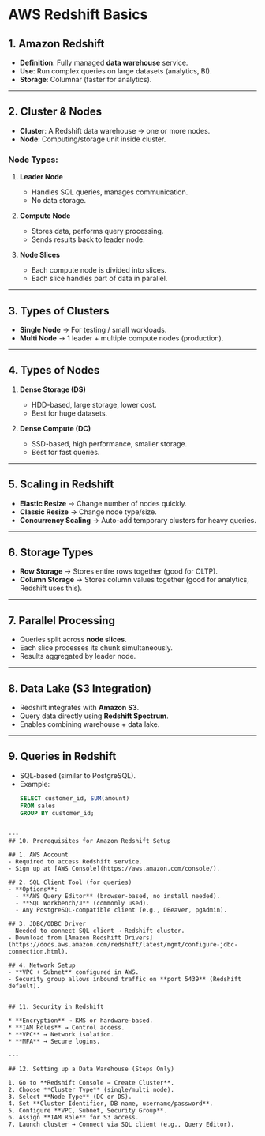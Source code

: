 # AWS Redshift Basics

## 1. Amazon Redshift
- **Definition**: Fully managed **data warehouse** service.  
- **Use**: Run complex queries on large datasets (analytics, BI).  
- **Storage**: Columnar (faster for analytics).  

---

## 2. Cluster & Nodes
- **Cluster**: A Redshift data warehouse → one or more nodes.  
- **Node**: Computing/storage unit inside cluster.  

### Node Types:
1. **Leader Node**  
   - Handles SQL queries, manages communication.  
   - No data storage.  

2. **Compute Node**  
   - Stores data, performs query processing.  
   - Sends results back to leader node.  

3. **Node Slices**  
   - Each compute node is divided into slices.  
   - Each slice handles part of data in parallel.  

---

## 3. Types of Clusters
- **Single Node** → For testing / small workloads.  
- **Multi Node** → 1 leader + multiple compute nodes (production).  

---

## 4. Types of Nodes
1. **Dense Storage (DS)**  
   - HDD-based, large storage, lower cost.  
   - Best for huge datasets.  

2. **Dense Compute (DC)**  
   - SSD-based, high performance, smaller storage.  
   - Best for fast queries.  

---

## 5. Scaling in Redshift
- **Elastic Resize** → Change number of nodes quickly.  
- **Classic Resize** → Change node type/size.  
- **Concurrency Scaling** → Auto-add temporary clusters for heavy queries.  

---

## 6. Storage Types
- **Row Storage** → Stores entire rows together (good for OLTP).  
- **Column Storage** → Stores column values together (good for analytics, Redshift uses this).  

---

## 7. Parallel Processing
- Queries split across **node slices**.  
- Each slice processes its chunk simultaneously.  
- Results aggregated by leader node.  

---

## 8. Data Lake (S3 Integration)
- Redshift integrates with **Amazon S3**.  
- Query data directly using **Redshift Spectrum**.  
- Enables combining warehouse + data lake.  

---

## 9. Queries in Redshift
- SQL-based (similar to PostgreSQL).  
- Example:  
  ```sql
  SELECT customer_id, SUM(amount)
  FROM sales
  GROUP BY customer_id;
````

---
## 10. Prerequisites for Amazon Redshift Setup

## 1. AWS Account
- Required to access Redshift service.  
- Sign up at [AWS Console](https://aws.amazon.com/console/).  

## 2. SQL Client Tool (for queries)
- **Options**:
  - **AWS Query Editor** (browser-based, no install needed).  
  - **SQL Workbench/J** (commonly used).  
  - Any PostgreSQL-compatible client (e.g., DBeaver, pgAdmin).  

## 3. JDBC/ODBC Driver
- Needed to connect SQL client → Redshift cluster.  
- Download from [Amazon Redshift Drivers](https://docs.aws.amazon.com/redshift/latest/mgmt/configure-jdbc-connection.html).  

## 4. Network Setup
- **VPC + Subnet** configured in AWS.  
- Security group allows inbound traffic on **port 5439** (Redshift default).  


## 11. Security in Redshift

* **Encryption** → KMS or hardware-based.
* **IAM Roles** → Control access.
* **VPC** → Network isolation.
* **MFA** → Secure logins.

---

## 12. Setting up a Data Warehouse (Steps Only)

1. Go to **Redshift Console → Create Cluster**.
2. Choose **Cluster Type** (single/multi node).
3. Select **Node Type** (DC or DS).
4. Set **Cluster Identifier, DB name, username/password**.
5. Configure **VPC, Subnet, Security Group**.
6. Assign **IAM Role** for S3 access.
7. Launch cluster → Connect via SQL client (e.g., Query Editor).



